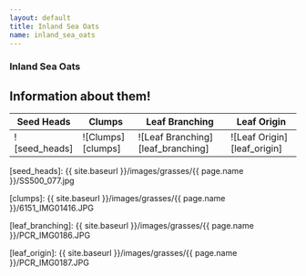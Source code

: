 ```yaml
---
layout: default
title: Inland Sea Oats
name: inland_sea_oats
---
```

### Inland Sea Oats

## Information about them!

Seed Heads | Clumps | Leaf Branching | Leaf Origin
--- | --- | --- | ---
![seed_heads] | ![Clumps][clumps] | ![Leaf Branching][leaf_branching] | ![Leaf Origin][leaf_origin]


[seed_heads]: {{ site.baseurl }}/images/grasses/{{ page.name }}/SS500_077.jpg

[clumps]: {{ site.baseurl }}/images/grasses/{{ page.name }}/6151_IMG01416.JPG

[leaf_branching]: {{ site.baseurl }}/images/grasses/{{ page.name }}/PCR_IMG0186.JPG

[leaf_origin]: {{ site.baseurl }}/images/grasses/{{ page.name }}/PCR_IMG0187.JPG
